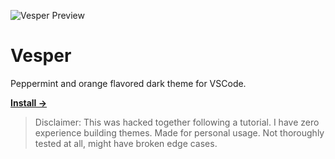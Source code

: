 ![Vesper Preview](https://cdn.rauno.me/vesper-og.png)

# Vesper

Peppermint and orange flavored dark theme for VSCode.

<a href="https://rauno.me/vesper"><strong>Install →</strong></a>

> Disclaimer: This was hacked together following a tutorial. I have zero experience building themes. Made for personal usage. Not thoroughly tested at all, might have broken edge cases.
